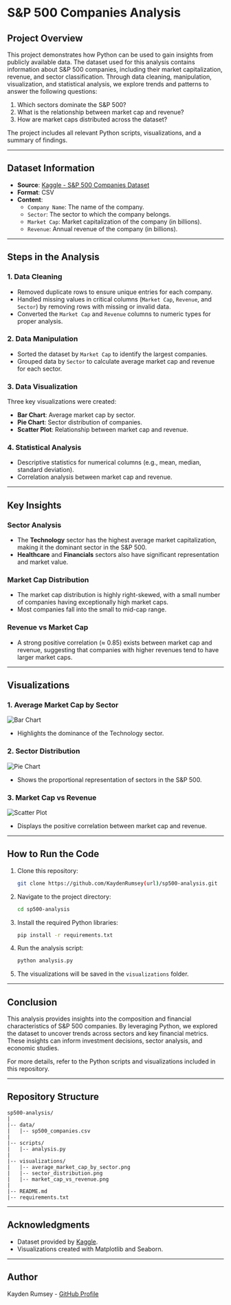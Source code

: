 # S&P 500 Companies Analysis

## Project Overview
This project demonstrates how Python can be used to gain insights from publicly available data. The dataset used for this analysis contains information about S&P 500 companies, including their market capitalization, revenue, and sector classification. Through data cleaning, manipulation, visualization, and statistical analysis, we explore trends and patterns to answer the following questions:

1. Which sectors dominate the S&P 500?
2. What is the relationship between market cap and revenue?
3. How are market caps distributed across the dataset?

The project includes all relevant Python scripts, visualizations, and a summary of findings.

---

## Dataset Information
- **Source**: [Kaggle - S&P 500 Companies Dataset](https://www.kaggle.com/datasets/andrewmvd/sp-500-stocks)
- **Format**: CSV
- **Content**:
  - `Company Name`: The name of the company.
  - `Sector`: The sector to which the company belongs.
  - `Market Cap`: Market capitalization of the company (in billions).
  - `Revenue`: Annual revenue of the company (in billions).

---

## Steps in the Analysis

### 1. Data Cleaning
- Removed duplicate rows to ensure unique entries for each company.
- Handled missing values in critical columns (`Market Cap`, `Revenue`, and `Sector`) by removing rows with missing or invalid data.
- Converted the `Market Cap` and `Revenue` columns to numeric types for proper analysis.

### 2. Data Manipulation
- Sorted the dataset by `Market Cap` to identify the largest companies.
- Grouped data by `Sector` to calculate average market cap and revenue for each sector.

### 3. Data Visualization
Three key visualizations were created:
- **Bar Chart**: Average market cap by sector.
- **Pie Chart**: Sector distribution of companies.
- **Scatter Plot**: Relationship between market cap and revenue.

### 4. Statistical Analysis
- Descriptive statistics for numerical columns (e.g., mean, median, standard deviation).
- Correlation analysis between market cap and revenue.

---

## Key Insights

### Sector Analysis
- The **Technology** sector has the highest average market capitalization, making it the dominant sector in the S&P 500.
- **Healthcare** and **Financials** sectors also have significant representation and market value.

### Market Cap Distribution
- The market cap distribution is highly right-skewed, with a small number of companies having exceptionally high market caps.
- Most companies fall into the small to mid-cap range.

### Revenue vs Market Cap
- A strong positive correlation (≈ 0.85) exists between market cap and revenue, suggesting that companies with higher revenues tend to have larger market caps.

---

## Visualizations
### 1. Average Market Cap by Sector
![Bar Chart](visualizations/average_market_cap_by_sector.png)
- Highlights the dominance of the Technology sector.

### 2. Sector Distribution
![Pie Chart](visualizations/sector_distribution.png)
- Shows the proportional representation of sectors in the S&P 500.

### 3. Market Cap vs Revenue
![Scatter Plot](visualizations/market_cap_vs_revenue.png)
- Displays the positive correlation between market cap and revenue.

---

## How to Run the Code
1. Clone this repository:
   ```bash
   git clone https://github.com/KaydenRumsey(url)/sp500-analysis.git
   ```
2. Navigate to the project directory:
   ```bash
   cd sp500-analysis
   ```
3. Install the required Python libraries:
   ```bash
   pip install -r requirements.txt
   ```
4. Run the analysis script:
   ```bash
   python analysis.py
   ```
5. The visualizations will be saved in the `visualizations` folder.

---

## Conclusion
This analysis provides insights into the composition and financial characteristics of S&P 500 companies. By leveraging Python, we explored the dataset to uncover trends across sectors and key financial metrics. These insights can inform investment decisions, sector analysis, and economic studies.

For more details, refer to the Python scripts and visualizations included in this repository.

---

## Repository Structure
```
sp500-analysis/
|
|-- data/
|   |-- sp500_companies.csv
|
|-- scripts/
|   |-- analysis.py
|
|-- visualizations/
|   |-- average_market_cap_by_sector.png
|   |-- sector_distribution.png
|   |-- market_cap_vs_revenue.png
|
|-- README.md
|-- requirements.txt
```

---

## Acknowledgments
- Dataset provided by [Kaggle](https://www.kaggle.com/).
- Visualizations created with Matplotlib and Seaborn.

---

## Author
Kayden Rumsey - [GitHub Profile](https://github.com/KaydenRumsey/)

